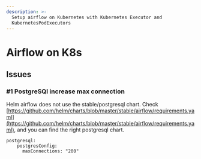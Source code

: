 ```yaml
---
description: >-
  Setup airflow on Kubernetes with Kubernetes Executor and
  KubernetesPodExecutors
---
```


# Airflow on K8s

## Issues

### \#1 PostgreSQl increase max connection

Helm airflow does not use the stable/postgresql chart. Check [https://github.com/helm/charts/blob/master/stable/airflow/requirements.yaml](https://github.com/helm/charts/blob/master/stable/airflow/requirements.yaml), and you can find the right postgresql chart.

```text
postgresql:
    postgresConfig:
      maxConnections: "200"
```

